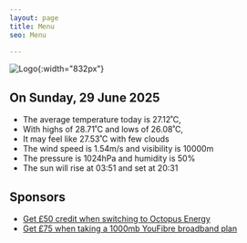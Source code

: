 ```yaml
---
layout: page
title: Menu
seo: Menu

---
```


![Logo](/images/logo.jpg){:width="832px"}

<!-- weather_marker starts -->
## On Sunday, 29 June 2025

- The average temperature today is 27.12˚C,
- With highs of 28.71˚C and lows of 26.08˚C,
- It may feel like 27.53˚C with few clouds
- The wind speed is 1.54m/s and visibility is 10000m
- The pressure is 1024hPa and humidity is 50%
- The sun will rise at 03:51 and set at 20:31

<!-- weather_marker ends -->

## Sponsors

- [Get £50 credit when switching to Octopus Energy](https://bit.ly/3oD1nnS)
- [Get £75 when taking a 1000mb YouFibre broadband plan](https://aklam.io/91zWhU?)
